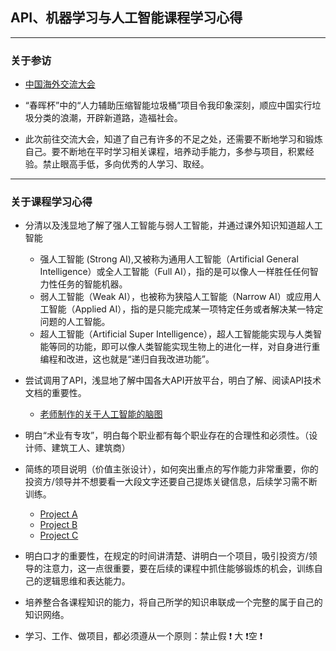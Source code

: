 ## API、机器学习与人工智能课程学习心得

---
### 关于参访
- [中国海外交流大会](https://www.ocs-gz.gov.cn/)

- “春晖杯”中的“人力辅助压缩智能垃圾桶”项目令我印象深刻，顺应中国实行垃圾分类的浪潮，开辟新道路，造福社会。

- 此次前往交流大会，知道了自己有许多的不足之处，还需要不断地学习和锻炼自己。要不断地在平时学习相关课程，培养动手能力，多参与项目，积累经验。禁止眼高手低，多向优秀的人学习、取经。

---
### 关于课程学习心得
- 分清以及浅显地了解了强人工智能与弱人工智能，并通过课外知识知道超人工智能
   - 强人工智能 (Strong AI),又被称为通用人工智能（Artificial General Intelligence）或全人工智能（Full AI），指的是可以像人一样胜任任何智力性任务的智能机器。
   - 弱人工智能（Weak AI），也被称为狭隘人工智能（Narrow AI）或应用人工智能（Applied AI），指的是只能完成某一项特定任务或者解决某一特定问题的人工智能。
   - 超人工智能（Artificial Super Intelligence），超人工智能能实现与人类智能等同的功能，即可以像人类智能实现生物上的进化一样，对自身进行重编程和改进，这也就是“递归自我改进功能”。

- 尝试调用了API，浅显地了解中国各大API开放平台，明白了解、阅读API技术文档的重要性。
   - [老师制作的关于人工智能的脑图](https://naotu.baidu.com/file/3c825d3a90d00b330a8f14bd5122ea19)

- 明白“术业有专攻”，明白每个职业都有每个职业存在的合理性和必须性。（设计师、建筑工人、建筑商）

- 简练的项目说明（价值主张设计），如何突出重点的写作能力非常重要，你的投资方/领导并不想要看一大段文字还要自己提炼关键信息，后续学习需不断训练。
    - [Project A](https://github.com/wemching/API_ML_AI_Graduation-Album)
    - [Project B](https://github.com/wemching/API_ML_AI_museum)
    - [Project C](https://github.com/wemching/API_ML_AI)
 
- 明白口才的重要性，在规定的时间讲清楚、讲明白一个项目，吸引投资方/领导的注意力，这一点很重要，要在后续的课程中抓住能够锻炼的机会，训练自己的逻辑思维和表达能力。

- 培养整合各课程知识的能力，将自己所学的知识串联成一个完整的属于自己的知识网络。

- 学习、工作、做项目，都必须遵从一个原则：禁止假 :exclamation: 大   :exclamation:空  :exclamation: 
